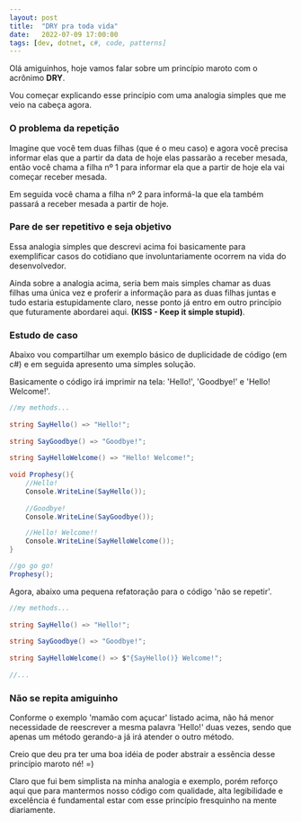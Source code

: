 ```yaml
---
layout: post
title:  "DRY pra toda vida"
date:   2022-07-09 17:00:00
tags: [dev, dotnet, c#, code, patterns]
---
```


Olá amiguinhos, hoje vamos falar sobre um princípio maroto com o acrônimo <b>DRY</b>. 

Vou começar explicando esse princípio com uma analogia simples que me veio na cabeça agora.

### O problema da repetição

Imagine que você tem duas filhas (que é o meu caso) e agora você precisa informar elas que a partir da data de hoje elas passarão a receber mesada, então você chama a filha nº 1 para informar ela que a partir de hoje ela vai começar receber mesada. 

Em seguida você chama a filha nº 2 para informá-la que ela também passará a receber mesada a partir de hoje.

### Pare de ser repetitivo e seja objetivo

Essa analogia simples que descrevi acima foi basicamente para exemplificar casos do cotidiano que involuntariamente ocorrem na vida do desenvolvedor. 

Ainda sobre a analogia acima, seria bem mais simples chamar as duas filhas uma única vez e proferir a informação para as duas filhas juntas e tudo estaria estupidamente claro, nesse ponto já entro em outro princípio que futuramente abordarei aqui. <b>(KISS - Keep it simple stupid)</b>.

### Estudo de caso

Abaixo vou compartilhar um exemplo básico de duplicidade de código (em c#) e em seguida apresento uma simples solução.

Basicamente o código irá imprimir na tela: 'Hello!', 'Goodbye!' e 'Hello! Welcome!'.

```cs
//my methods...
    
string SayHello() => "Hello!";
	
string SayGoodbye() => "Goodbye!";    
	
string SayHelloWelcome() => "Hello! Welcome!";
	
void Prophesy(){
    //Hello!
    Console.WriteLine(SayHello());
        
    //Goodbye!
    Console.WriteLine(SayGoodbye());

    //Hello! Welcome!!
    Console.WriteLine(SayHelloWelcome());
}

//go go go!
Prophesy();
```

Agora, abaixo uma pequena refatoração para o código 'não se repetir'.

```cs
//my methods...
    
string SayHello() => "Hello!";
	
string SayGoodbye() => "Goodbye!";    
	
string SayHelloWelcome() => $"{SayHello()} Welcome!";
	
//...
```

### Não se repita amiguinho

Conforme o exemplo 'mamão com açucar' listado acima, não há menor necessidade de reescrever a mesma palavra 'Hello!' duas vezes, sendo que apenas um método gerando-a já irá atender o outro método. 

Creio que deu pra ter uma boa idéia de poder abstrair a essência desse princípio maroto né! =)

Claro que fui bem simplista na minha analogia e exemplo, porém reforço aqui que para mantermos nosso código com qualidade, alta legibilidade e excelência é fundamental estar com esse princípio fresquinho na mente diariamente.